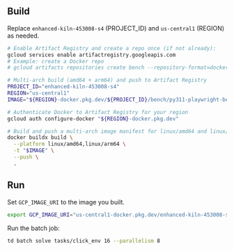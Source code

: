 ## Build

Replace `enhanced-kiln-453008-s4` (PROJECT_ID) and `us-central1` (REGION) as needed.

```bash
# Enable Artifact Registry and create a repo once (if not already):
gcloud services enable artifactregistry.googleapis.com
# Example: create a Docker repo
# gcloud artifacts repositories create bench --repository-format=docker --location=us-central1 --description="Bench images"

# Multi-arch build (amd64 + arm64) and push to Artifact Registry
PROJECT_ID="enhanced-kiln-453008-s4"
REGION="us-central1"
IMAGE="${REGION}-docker.pkg.dev/${PROJECT_ID}/bench/py311-playwright-bench:latest"

# Authenticate Docker to Artifact Registry for your region
gcloud auth configure-docker "${REGION}-docker.pkg.dev"

# Build and push a multi-arch image manifest for linux/amd64 and linux/arm64
docker buildx build \
  --platform linux/amd64,linux/arm64 \
  -t "$IMAGE" \
  --push \
  .
```
## Run

Set `GCP_IMAGE_URI` to the image you built.

```bash
export GCP_IMAGE_URI="us-central1-docker.pkg.dev/enhanced-kiln-453008-s4/bench/py311-playwright-bench:latest"
```
Run the batch job:

```bash
td batch solve tasks/click_env 16 --parallelism 8
```